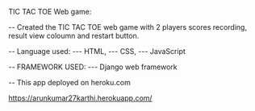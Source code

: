 TIC TAC TOE Web game:

-- Created the TIC TAC TOE  web game with 2 players scores recording, result view coloumn and restart button.

-- Language used:
--- HTML,
--- CSS,
--- JavaScript

-- FRAMEWORK USED:
--- Django web framework

-- This app deployed on heroku.com

https://arunkumar27karthi.herokuapp.com/
  
